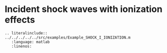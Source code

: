 # Incident shock waves with ionization effects

```{eval-rst}
.. literalinclude:: ../../../../../src/examples/Example_SHOCK_I_IONIZATION.m
   :language: matlab
   :linenos:
```
